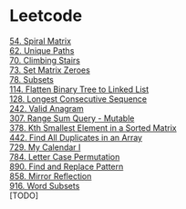 # Leetcode

[54. Spiral Matrix](src/leetcode/array/matrix/_54/SpiralMatrix.java)\
[62. Unique Paths](src/leetcode/dp/UniquePaths.java)\
[70. Climbing Stairs](src/leetcode/recursive/memorization/ClimbingStairs.java)\
[73. Set Matrix Zeroes](src/leetcode/array/matrix/SetMatrixZeroes.java)\
[78. Subsets](src/leetcode/backtracking/_78/Subsets.java)\
[114. Flatten Binary Tree to Linked List](src/leetcode/tree/_114/FlattenBinaryTreeToLinkedList.java)\
[128. Longest Consecutive Sequence](src/leetcode/array/_128/LongestConsecutiveSequence.java)\
[242. Valid Anagram](src/leetcode/string/_242/ValidAnagram.java)\
[307. Range Sum Query - Mutable](src/leetcode/design/_307/RangeSumQueryMutable.java)\
[378. Kth Smallest Element in a Sorted Matrix](src/leetcode/array/_378/KthSmallestElementInASortedMatrix.java)\
[442. Find All Duplicates in an Array](src/leetcode/array/_442/FindAllDuplicatesInAnArray.java)\
[729. My Calendar I](src/leetcode/design/_729/MyCalendarI.java)\
[784. Letter Case Permutation](src/leetcode/string/_784/LetterCasePermutation.java)\
[890. Find and Replace Pattern](src/leetcode/array/_890/FindAndReplacePattern.java)\
[858. Mirror Reflection](src/leetcode/math/_858/MirrorReflection.java)\
[916. Word Subsets](src/leetcode/array/_916/WordSubsets.java)\
[TODO]
